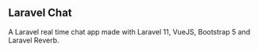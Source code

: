 ## Laravel Chat

A Laravel real time chat app made with Laravel 11, VueJS, Bootstrap 5 and Laravel Reverb.

